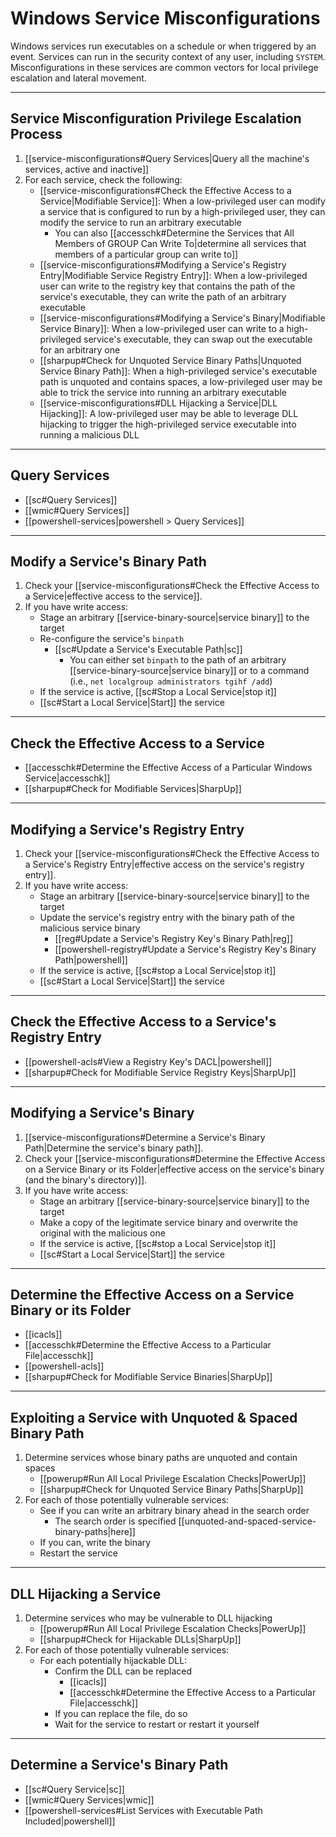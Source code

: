 # Windows Service Misconfigurations

Windows services run executables on a schedule or when triggered by an event. Services can run in the security context of any user, including `SYSTEM`. Misconfigurations in these services are common vectors for local privilege escalation and lateral movement.

---

## Service Misconfiguration Privilege Escalation Process

1. [[service-misconfigurations#Query Services|Query all the machine's services, active and inactive]]
2. For each service, check the following:
	- [[service-misconfigurations#Check the Effective Access to a Service|Modifiable Service]]: When a low-privileged user can modify a service that is configured to run by a high-privileged user, they can modify the service to run an arbitrary executable
		- You can also [[accesschk#Determine the Services that All Members of GROUP Can Write To|determine all services that members of a particular group can write to]]
	- [[service-misconfigurations#Modifying a Service's Registry Entry|Modifiable Service Registry Entry]]: When a low-privileged user can write to the registry key that contains the path of the service's executable, they can write the path of an arbitrary executable
	- [[service-misconfigurations#Modifying a Service's Binary|Modifiable Service Binary]]: When a low-privileged user can write to a high-privileged service's executable, they can swap out the executable for an arbitrary one
	- [[sharpup#Check for Unquoted Service Binary Paths|Unquoted Service Binary Path]]: When a high-privileged service's executable path is unquoted and contains spaces, a low-privileged user may be able to trick the service into running an arbitrary executable
	- [[service-misconfigurations#DLL Hijacking a Service|DLL Hijacking]]: A low-privileged user may be able to leverage DLL hijacking to trigger the high-privileged service executable into running a malicious DLL

---

## Query Services

- [[sc#Query Services]]
- [[wmic#Query Services]]
- [[powershell-services|powershell > Query Services]]

---

## Modify a Service's Binary Path

1. Check your [[service-misconfigurations#Check the Effective Access to a Service|effective access to the service]].
2. If you have write access:
	- Stage an arbitrary [[service-binary-source|service binary]] to the target
	- Re-configure the service's `binpath`
		- [[sc#Update a Service's Executable Path|sc]]
			- You can either set `binpath` to the path of an arbitrary [[service-binary-source|service binary]] or to a command (i.e., `net localgroup administrators tgihf /add`)
	- If the service is active, [[sc#Stop a Local Service|stop it]]
	- [[sc#Start a Local Service|Start]] the service

---

## Check the Effective Access to a Service

- [[accesschk#Determine the Effective Access of a Particular Windows Service|accesschk]]
- [[sharpup#Check for Modifiable Services|SharpUp]]

---

## Modifying a Service's Registry Entry

1. Check your [[service-misconfigurations#Check the Effective Access to a Service's Registry Entry|effective access on the service's registry entry]].
2. If you have write access:
	- Stage an arbitrary [[service-binary-source|service binary]] to the target
	- Update the service's registry entry with the binary path of the malicious service binary
		- [[reg#Update a Service's Registry Key's Binary Path|reg]]
		- [[powershell-registry#Update a Service's Registry Key's Binary Path|powershell]]
	- If the service is active, [[sc#stop a Local Service|stop it]]
	- [[sc#Start a Local Service|Start]] the service

---

## Check the Effective Access to a Service's Registry Entry

- [[powershell-acls#View a Registry Key's DACL|powershell]]
- [[sharpup#Check for Modifiable Service Registry Keys|SharpUp]]

---

## Modifying a Service's Binary

1. [[service-misconfigurations#Determine a Service's Binary Path|Determine the service's binary path]].
2. Check your [[service-misconfigurations#Determine the Effective Access on a Service Binary or its Folder|effective access on the service's binary (and the binary's directory)]].
3. If you have write access:
	- Stage an arbitrary [[service-binary-source|service binary]] to the target
	- Make a copy of the legitimate service binary and overwrite the original with the malicious one
	- If the service is active, [[sc#stop a Local Service|stop it]]
	- [[sc#Start a Local Service|Start]] the service

---

## Determine the Effective Access on a Service Binary or its Folder

- [[icacls]]
- [[accesschk#Determine the Effective Access to a Particular File|accesschk]]
- [[powershell-acls]]
- [[sharpup#Check for Modifiable Service Binaries|SharpUp]]

---

## Exploiting a Service with Unquoted & Spaced Binary Path

1. Determine services whose binary paths are unquoted and contain spaces
	- [[powerup#Run All Local Privilege Escalation Checks|PowerUp]]
	- [[sharpup#Check for Unquoted Service Binary Paths|SharpUp]]
2. For each of those potentially vulnerable services:
	- See if you can write an arbitrary binary ahead in the search order
		- The search order is specified [[unquoted-and-spaced-service-binary-paths|here]]
	- If you can, write the binary
	- Restart the service

---

## DLL Hijacking a Service

1. Determine services who may be vulnerable to DLL hijacking
	- [[powerup#Run All Local Privilege Escalation Checks|PowerUp]]
	- [[sharpup#Check for Hijackable DLLs|SharpUp]]
2. For each of those potentially vulnerable services:
	- For each potentially hijackable DLL:
		- Confirm the DLL can be replaced
			- [[icacls]]
			- [[accesschk#Determine the Effective Access to a Particular File|accesschk]]
		- If you can replace the file, do so
		- Wait for the service to restart or restart it yourself
	
---

## Determine a Service's Binary Path

- [[sc#Query Service|sc]]
- [[wmic#Query Services|wmic]]
- [[powershell-services#List Services with Executable Path Included|powershell]]
